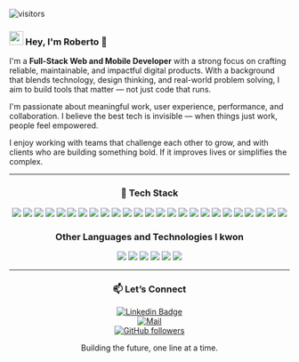 ![visitors](https://visitor-badge.laobi.icu/badge?page_id=rrQuintana.rrQuintana)

### <img src="https://raw.githubusercontent.com/iampavangandhi/iampavangandhi/master/gifs/Hi.gif" width="25px"> Hey, I'm Roberto 👋

I'm a **Full-Stack Web and Mobile Developer** with a strong focus on crafting reliable, maintainable, and impactful digital products. With a background that blends technology, design thinking, and real-world problem solving, I aim to build tools that matter 
— not just code that runs.

I'm passionate about meaningful work, user experience, performance, and collaboration. I believe the best tech is invisible
— when things just work, people feel empowered.

I enjoy working with teams that challenge each other to grow, and with clients who are building something bold. If it improves lives or simplifies the complex.

---

<div align="center">

### 🧰 Tech Stack

<img src="https://img.shields.io/badge/-JavaScript-000000?style=flat&logo=javascript&logoColor=F7DF1E">
<img src="https://img.shields.io/badge/-TypeScript-000000?style=flat&logo=typescript&logoColor=3178C6">
<img src="https://img.shields.io/badge/-React-000000?style=flat&logo=react&logoColor=00c8ff">
<img src="https://img.shields.io/badge/-React Native-000000?style=flat&logo=react&logoColor=00c8ff">
<img src="https://img.shields.io/badge/-Redux ToolKit-000000?style=flat&logo=redux&logoColor=764abc">
<img src="https://img.shields.io/badge/-Expo-000?style=flat&logo=expo&logoColor=fff">
<img src="https://img.shields.io/badge/-NextJs-000?style=flat&logo=next.js&logoColor=fff">

<img src="https://img.shields.io/badge/-NodeJs-000?style=flat&logo=Node.js&logoColor=3C873A">
<img src="https://img.shields.io/badge/ExpressJs-000?style=flat&logo=express&logoColor=fff">
<img src="https://img.shields.io/badge/-MongoDB-000?style=flat&logo=mongodb&logoColor=4DB33D">
<img src="https://img.shields.io/badge/-MySQL-000?style=flat&logo=mysql&logoColor=F29111">
<img src="https://img.shields.io/badge/-PostgreSQL-000?style=flat&logo=postgresql&logoColor=4169E1">
<img src="https://img.shields.io/badge/-Firebase-000?style=flat&logo=firebase&logoColor=FFA611">
<img src="https://img.shields.io/badge/-AWS-000?style=flat&logo=amazonaws&logoColor=fff">

<img src="https://img.shields.io/badge/-Jest-000?style=flat&logo=Jest&logoColor=C21325">
<img src="https://img.shields.io/badge/-Cypress-000?style=flat&logo=Cypress&logoColor=01796f">
<img src="https://img.shields.io/badge/-Postman-000?style=flat&logo=postman&logoColor=FF6C37">
<img src="https://img.shields.io/badge/-GraphQL-000?style=flat&logo=graphql&logoColor=E10098">

<img src="https://img.shields.io/badge/-Bash-000000?style=flat&logo=gnubash&logoColor=FFF">
<img src="https://img.shields.io/badge/-Linux-000000?style=flat&logo=linux&logoColor=FFF">


<img src="https://img.shields.io/badge/-Adobe Illustrator-000000?style=flat&logo=adobeillustrator&logoColor=FF9A00">
<img src="https://img.shields.io/badge/-Tailwind CSS-000?style=flat&logo=tailwindcss&logoColor=06B6D4">
<img src="https://img.shields.io/badge/-Sass-000?style=flat&logo=sass&logoColor=cc6699">
<img src="https://img.shields.io/badge/-Bootstrap-000?style=flat&logo=bootstrap&logoColor=563D7C">
<img src="https://img.shields.io/badge/-MUI-000?style=flat&logo=mui&logoColor=007FFF">


### Other Languages and Technologies I kwon
<img src="http://img.shields.io/badge/-Java-000?style=flat&logo=java&logoColor=F89820"> <img src="https://img.shields.io/badge/-C-000?style=flat&logo=c&logoColor=#A8B9CC"> <img src="https://img.shields.io/badge/-C++-000?style=flat&logo=cplusplus&logoColor=00599C"> <img src="https://img.shields.io/badge/-C sharp-000?style=flat&logo=csharp&logoColor=239120"> <img src="https://img.shields.io/badge/-Python-000?style=flat&logo=python&logoColor=#3776AB"> <img src="https://img.shields.io/badge/-Adobe Photoshop-000000?style=flat&logo=adobephotoshop&logoColor=#31A8FF">


</div>

---

<div align="center">

### 📫 Let’s Connect

[![Linkedin Badge](https://img.shields.io/badge/-LinkedIn-blue?style=flat-square&logo=Linkedin&logoColor=white&link=https://www.linkedin.com/in/roberto-quintana-a83644243/)](https://www.linkedin.com/in/roberto-quintana-a83644243/)  
[![Mail](https://img.shields.io/badge/-Gmail-D14836?style=flat&logo=gmail&logoColor=white)](mailto:rrquintana7@gmail.com)  
[![GitHub followers](https://img.shields.io/github/followers/rrQuintana.svg?style=social&label=Follow)](https://github.com/rrQuintana?tab=followers)

Building the future, one line at a time.

</div>
